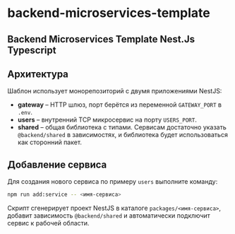 # backend-microservices-template
## Backend Microservices Template Nest.Js Typescript

## Архитектура

Шаблон использует монорепозиторий с двумя приложениями NestJS:

- **gateway** – HTTP шлюз, порт берётся из переменной `GATEWAY_PORT` в `.env`.
- **users** – внутренний TCP микросервис на порту `USERS_PORT`.
- **shared** – общая библиотека с типами. Сервисам достаточно указать `@backend/shared` в зависимостях, и библиотека будет использоваться как сторонний пакет.

## Добавление сервиса

Для создания нового сервиса по примеру `users` выполните команду:

```bash
npm run add:service -- <имя-сервиса>
```

Скрипт сгенерирует проект NestJS в каталоге `packages/<имя-сервиса>`,
добавит зависимость `@backend/shared` и автоматически подключит сервис
к рабочей области.
